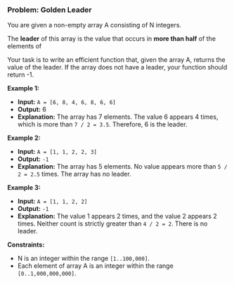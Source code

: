 

### **Problem: Golden Leader**

You are given a non-empty array A consisting of N integers.

The **leader** of this array is the value that occurs in **more than half** of the elements of 

Your task is to write an efficient function that, given the array A, returns the value of the leader. If the array does not have a leader, your function should return \-1.

**Example 1:**

* **Input:** ```A = [6, 8, 4, 6, 8, 6, 6]```  
* **Output:** 6  
* **Explanation:** The array has 7 elements. The value 6 appears 4 times, which is more than ```7 / 2 = 3.5```. Therefore, 6 is the leader.

**Example 2:**

* **Input:** ```A = [1, 1, 2, 2, 3]```  
* **Output:** ```-1```  
* **Explanation:** The array has 5 elements. No value appears more than ```5 / 2 = 2.5``` times. The array has no leader.

**Example 3:**

* **Input:** ```A = [1, 1, 2, 2]```  
* **Output:** ```-1```  
* **Explanation:** The value 1 appears 2 times, and the value 2 appears 2 times. Neither count is strictly greater than ```4 / 2 = 2```. There is no leader.

**Constraints:**

* N is an integer within the range ```[1..100,000]```.  
* Each element of array A is an integer within the range ```[0..1,000,000,000]```.
